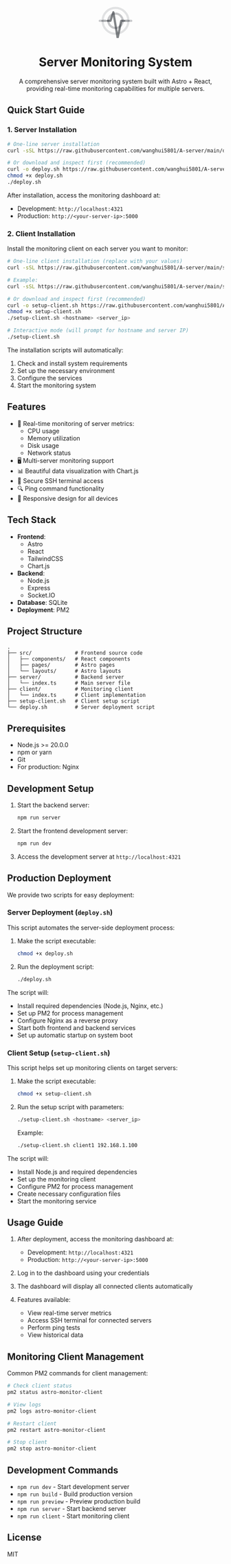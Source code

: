 <div align="center">
  <div style="margin-bottom: 20px">
    <svg width="80" height="80" viewBox="0 0 24 24" fill="none" stroke="var(--color-fg-default, #24292f)" style="color: var(--color-fg-default, #24292f)" xmlns="http://www.w3.org/2000/svg">
      <style>
        @media (prefers-color-scheme: dark) {
          svg { stroke: var(--color-fg-default, #c9d1d9) }
        }
      </style>
      <path stroke-linecap="round" stroke-linejoin="round" stroke-width="1.5" d="M6.5 12h2l2-6 3 18 2.5-12h2">
        <animate attributeName="opacity" values="0.5;1;0.5" dur="2s" repeatCount="indefinite"/>
      </path>
      <path stroke-linecap="round" stroke-width="1.5" d="M3 12h2M19 12h2">
        <animate attributeName="opacity" values="0.3;0.8;0.3" dur="2s" repeatCount="indefinite"/>
      </path>
      <path stroke-linecap="round" stroke-width="1.5" opacity="0.5" d="M1 12h1M22 12h1">
        <animate attributeName="opacity" values="0.2;0.5;0.2" dur="2s" repeatCount="indefinite"/>
      </path>
      <circle cx="12" cy="12" r="9" stroke-width="1.5" opacity="0.2">
        <animate attributeName="opacity" values="0.1;0.3;0.1" dur="2s" repeatCount="indefinite"/>
      </circle>
      <circle cx="12" cy="12" r="5" stroke-width="1.5" opacity="0.4">
        <animate attributeName="opacity" values="0.2;0.6;0.2" dur="2s" repeatCount="indefinite"/>
      </circle>
    </svg>
  </div>
  <h1>Server Monitoring System</h1>
  <p>A comprehensive server monitoring system built with Astro + React, providing real-time monitoring capabilities for multiple servers.</p>
</div>

## Quick Start Guide

### 1. Server Installation

```bash
# One-line server installation
curl -sSL https://raw.githubusercontent.com/wanghui5801/A-server/main/deploy.sh | bash

# Or download and inspect first (recommended)
curl -o deploy.sh https://raw.githubusercontent.com/wanghui5801/A-server/main/deploy.sh
chmod +x deploy.sh
./deploy.sh
```

After installation, access the monitoring dashboard at:
- Development: `http://localhost:4321`
- Production: `http://<your-server-ip>:5000`

### 2. Client Installation

Install the monitoring client on each server you want to monitor:

```bash
# One-line client installation (replace with your values)
curl -sSL https://raw.githubusercontent.com/wanghui5801/A-server/main/setup-client.sh | bash -s -- <hostname> <server_ip>

# Example:
curl -sSL https://raw.githubusercontent.com/wanghui5801/A-server/main/setup-client.sh | bash -s -- client1 192.168.1.100

# Or download and inspect first (recommended)
curl -o setup-client.sh https://raw.githubusercontent.com/wanghui5801/A-server/main/setup-client.sh
chmod +x setup-client.sh
./setup-client.sh <hostname> <server_ip>

# Interactive mode (will prompt for hostname and server IP)
./setup-client.sh
```

The installation scripts will automatically:
1. Check and install system requirements
2. Set up the necessary environment
3. Configure the services
4. Start the monitoring system

## Features

- 🔄 Real-time monitoring of server metrics:
  - CPU usage
  - Memory utilization
  - Disk usage
  - Network status
- 🖥️ Multi-server monitoring support
- 📊 Beautiful data visualization with Chart.js
- 🔐 Secure SSH terminal access
- 🔍 Ping command functionality
- 📱 Responsive design for all devices

## Tech Stack

- **Frontend**: 
  - Astro
  - React
  - TailwindCSS
  - Chart.js
- **Backend**: 
  - Node.js
  - Express
  - Socket.IO
- **Database**: SQLite
- **Deployment**: PM2

## Project Structure

```
.
├── src/              # Frontend source code
│   ├── components/   # React components
│   ├── pages/        # Astro pages
│   └── layouts/      # Astro layouts
├── server/           # Backend server
│   └── index.ts      # Main server file
├── client/           # Monitoring client
│   └── index.ts      # Client implementation
├── setup-client.sh   # Client setup script
└── deploy.sh         # Server deployment script
```

## Prerequisites

- Node.js >= 20.0.0
- npm or yarn
- Git
- For production: Nginx

## Development Setup

1. Start the backend server:
   ```bash
   npm run server
   ```

2. Start the frontend development server:
   ```bash
   npm run dev
   ```

3. Access the development server at `http://localhost:4321`

## Production Deployment

We provide two scripts for easy deployment:

### Server Deployment (`deploy.sh`)

This script automates the server-side deployment process:

1. Make the script executable:
   ```bash
   chmod +x deploy.sh
   ```

2. Run the deployment script:
   ```bash
   ./deploy.sh
   ```

The script will:
- Install required dependencies (Node.js, Nginx, etc.)
- Set up PM2 for process management
- Configure Nginx as a reverse proxy
- Start both frontend and backend services
- Set up automatic startup on system boot

### Client Setup (`setup-client.sh`)

This script helps set up monitoring clients on target servers:

1. Make the script executable:
   ```bash
   chmod +x setup-client.sh
   ```

2. Run the setup script with parameters:
   ```bash
   ./setup-client.sh <hostname> <server_ip>
   ```
   Example:
   ```bash
   ./setup-client.sh client1 192.168.1.100
   ```

The script will:
- Install Node.js and required dependencies
- Set up the monitoring client
- Configure PM2 for process management
- Create necessary configuration files
- Start the monitoring service

## Usage Guide

1. After deployment, access the monitoring dashboard at:
   - Development: `http://localhost:4321`
   - Production: `http://<your-server-ip>:5000`

2. Log in to the dashboard using your credentials

3. The dashboard will display all connected clients automatically

4. Features available:
   - View real-time server metrics
   - Access SSH terminal for connected servers
   - Perform ping tests
   - View historical data

## Monitoring Client Management

Common PM2 commands for client management:

```bash
# Check client status
pm2 status astro-monitor-client

# View logs
pm2 logs astro-monitor-client

# Restart client
pm2 restart astro-monitor-client

# Stop client
pm2 stop astro-monitor-client
```

## Development Commands

- `npm run dev` - Start development server
- `npm run build` - Build production version
- `npm run preview` - Preview production build
- `npm run server` - Start backend server
- `npm run client` - Start monitoring client

## License

MIT
